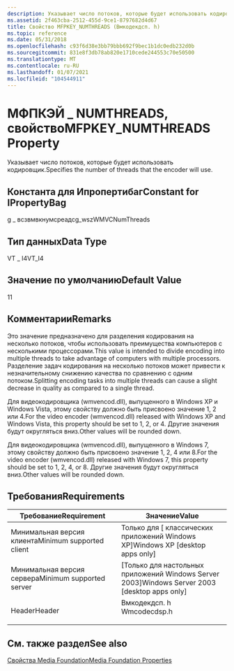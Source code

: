 ```yaml
---
description: Указывает число потоков, которые будет использовать кодировщик.
ms.assetid: 2f463cba-2512-455d-9ce1-8797682d4d67
title: Свойство MFPKEY_NUMTHREADS (Вмкодекдсп. h)
ms.topic: reference
ms.date: 05/31/2018
ms.openlocfilehash: c93f6d38e3bb79bbb692f9bec1b1dc0edb232d0b
ms.sourcegitcommit: 831e8f3db78ab820e1710cede244553c70e50500
ms.translationtype: MT
ms.contentlocale: ru-RU
ms.lasthandoff: 01/07/2021
ms.locfileid: "104544911"
---
```

# <a name="mfpkey_numthreads-property"></a><span data-ttu-id="a6b5c-103">МФПКЭЙ \_ NUMTHREADS, свойство</span><span class="sxs-lookup"><span data-stu-id="a6b5c-103">MFPKEY\_NUMTHREADS Property</span></span>

<span data-ttu-id="a6b5c-104">Указывает число потоков, которые будет использовать кодировщик.</span><span class="sxs-lookup"><span data-stu-id="a6b5c-104">Specifies the number of threads that the encoder will use.</span></span>

## <a name="constant-for-ipropertybag"></a><span data-ttu-id="a6b5c-105">Константа для Ипропертибаг</span><span class="sxs-lookup"><span data-stu-id="a6b5c-105">Constant for IPropertyBag</span></span>

<span data-ttu-id="a6b5c-106">g \_ всзвмвкнумсреадс</span><span class="sxs-lookup"><span data-stu-id="a6b5c-106">g\_wszWMVCNumThreads</span></span>

## <a name="data-type"></a><span data-ttu-id="a6b5c-107">Тип данных</span><span class="sxs-lookup"><span data-stu-id="a6b5c-107">Data Type</span></span>

<span data-ttu-id="a6b5c-108">VT \_ I4</span><span class="sxs-lookup"><span data-stu-id="a6b5c-108">VT\_I4</span></span>

## <a name="default-value"></a><span data-ttu-id="a6b5c-109">Значение по умолчанию</span><span class="sxs-lookup"><span data-stu-id="a6b5c-109">Default Value</span></span>

<span data-ttu-id="a6b5c-110">1</span><span class="sxs-lookup"><span data-stu-id="a6b5c-110">1</span></span>

## <a name="remarks"></a><span data-ttu-id="a6b5c-111">Комментарии</span><span class="sxs-lookup"><span data-stu-id="a6b5c-111">Remarks</span></span>

<span data-ttu-id="a6b5c-112">Это значение предназначено для разделения кодирования на несколько потоков, чтобы использовать преимущества компьютеров с несколькими процессорами.</span><span class="sxs-lookup"><span data-stu-id="a6b5c-112">This value is intended to divide encoding into multiple threads to take advantage of computers with multiple processors.</span></span> <span data-ttu-id="a6b5c-113">Разделение задач кодирования на несколько потоков может привести к незначительному снижению качества по сравнению с одним потоком.</span><span class="sxs-lookup"><span data-stu-id="a6b5c-113">Splitting encoding tasks into multiple threads can cause a slight decrease in quality as compared to a single thread.</span></span>

<span data-ttu-id="a6b5c-114">Для видеокодировщика (wmvencod.dll), выпущенного в Windows XP и Windows Vista, этому свойству должно быть присвоено значение 1, 2 или 4.</span><span class="sxs-lookup"><span data-stu-id="a6b5c-114">For the video encoder (wmvencod.dll) released with Windows XP and Windows Vista, this property should be set to 1, 2, or 4.</span></span> <span data-ttu-id="a6b5c-115">Другие значения будут округляться вниз.</span><span class="sxs-lookup"><span data-stu-id="a6b5c-115">Other values will be rounded down.</span></span>

<span data-ttu-id="a6b5c-116">Для видеокодировщика (wmvencod.dll), выпущенного в Windows 7, этому свойству должно быть присвоено значение 1, 2, 4 или 8.</span><span class="sxs-lookup"><span data-stu-id="a6b5c-116">For the video encoder (wmvencod.dll) released with Windows 7, this property should be set to 1, 2, 4, or 8.</span></span> <span data-ttu-id="a6b5c-117">Другие значения будут округляться вниз.</span><span class="sxs-lookup"><span data-stu-id="a6b5c-117">Other values will be rounded down.</span></span>

## <a name="requirements"></a><span data-ttu-id="a6b5c-118">Требования</span><span class="sxs-lookup"><span data-stu-id="a6b5c-118">Requirements</span></span>



| <span data-ttu-id="a6b5c-119">Требование</span><span class="sxs-lookup"><span data-stu-id="a6b5c-119">Requirement</span></span> | <span data-ttu-id="a6b5c-120">Значение</span><span class="sxs-lookup"><span data-stu-id="a6b5c-120">Value</span></span> |
|-------------------------------------|-----------------------------------------------------------------------------------------|
| <span data-ttu-id="a6b5c-121">Минимальная версия клиента</span><span class="sxs-lookup"><span data-stu-id="a6b5c-121">Minimum supported client</span></span><br/> | <span data-ttu-id="a6b5c-122">Только для \[ классических приложений Windows XP\]</span><span class="sxs-lookup"><span data-stu-id="a6b5c-122">Windows XP \[desktop apps only\]</span></span><br/>                                             |
| <span data-ttu-id="a6b5c-123">Минимальная версия сервера</span><span class="sxs-lookup"><span data-stu-id="a6b5c-123">Minimum supported server</span></span><br/> | <span data-ttu-id="a6b5c-124">\[Только для настольных приложений Windows Server 2003\]</span><span class="sxs-lookup"><span data-stu-id="a6b5c-124">Windows Server 2003 \[desktop apps only\]</span></span><br/>                                    |
| <span data-ttu-id="a6b5c-125">Header</span><span class="sxs-lookup"><span data-stu-id="a6b5c-125">Header</span></span><br/>                   | <dl> <span data-ttu-id="a6b5c-126"><dt>Вмкодекдсп. h</dt></span><span class="sxs-lookup"><span data-stu-id="a6b5c-126"><dt>Wmcodecdsp.h</dt></span></span> </dl> |



## <a name="see-also"></a><span data-ttu-id="a6b5c-127">См. также раздел</span><span class="sxs-lookup"><span data-stu-id="a6b5c-127">See also</span></span>

<dl> <dt>

[<span data-ttu-id="a6b5c-128">Свойства Media Foundation</span><span class="sxs-lookup"><span data-stu-id="a6b5c-128">Media Foundation Properties</span></span>](media-foundation-properties.md)
</dt> </dl>

 

 




